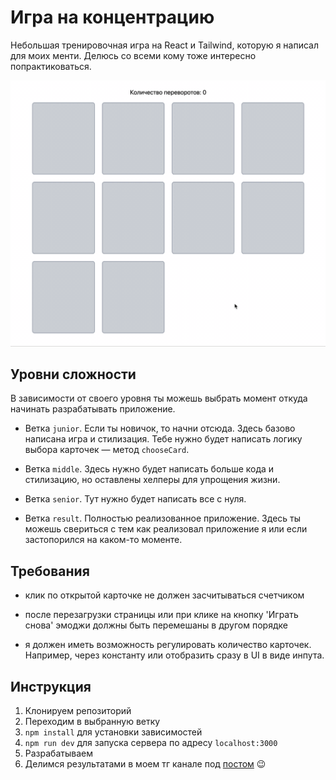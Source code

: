 # Игра на концентрацию

Небольшая тренировочная игра на React и Tailwind, которую я написал для моих менти. Делюсь со всеми кому тоже интересно попрактиковаться.

![Concentration game](./public/concentration-game.gif)

## Уровни сложности

В зависимости от своего уровня ты можешь выбрать момент откуда начинать разрабатывать приложение.

- Ветка `junior`. Если ты новичок, то начни отсюда. Здесь базово написана игра и стилизация. Тебе нужно будет написать логику выбора карточек — метод `chooseCard`.

- Ветка `middle`. Здесь нужно будет написать больше кода и стилизацию, но оставлены хелперы для упрощения жизни.

- Ветка `senior`. Тут нужно будет написать все с нуля.

- Ветка `result`. Полностью реализованное приложение. Здесь ты можешь свериться с тем как реализовал приложение я или если застопорился на каком-то моменте.

## Требования

- клик по открытой карточке не должен засчитываться счетчиком

- после перезагрузки страницы или при клике на кнопку 'Играть снова' эмоджи должны быть перемешаны в другом порядке

- я должен иметь возможность регулировать количество карточек. Например, через константу или отобразить сразу в UI в виде инпута.

## Инструкция

1. Клонируем репозиторий
2. Переходим в выбранную ветку
3. `npm install` для установки зависимостей
4. `npm run dev` для запуска сервера по адресу `localhost:3000`
5. Разрабатываем
6. Делимся результатами в моем тг канале под [постом](https://t.me/ze1enovsky_channel/47) 😉
